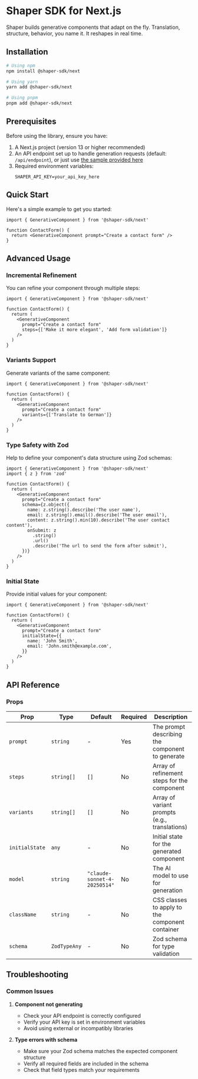 # Shaper SDK for Next.js

Shaper builds generative components that adapt on the fly. Translation, structure, behavior, you name it. It reshapes in real time.

## Installation

```bash
# Using npm
npm install @shaper-sdk/next

# Using yarn
yarn add @shaper-sdk/next

# Using pnpm
pnpm add @shaper-sdk/next
```

## Prerequisites

Before using the library, ensure you have:

1. A Next.js project (version 13 or higher recommended)
2. An API endpoint set up to handle generation requests (default: `/api/endpoint`), or just use [the sample provided here](https://github.com/joacoc/shaper-sdk/blob/main/samples/api/index.ts)
3. Required environment variables:
   ```env
   SHAPER_API_KEY=your_api_key_here
   ```

## Quick Start

Here's a simple example to get you started:

```tsx
import { GenerativeComponent } from '@shaper-sdk/next'

function ContactForm() {
  return <GenerativeComponent prompt="Create a contact form" />
}
```

## Advanced Usage

### Incremental Refinement

You can refine your component through multiple steps:

```tsx
import { GenerativeComponent } from '@shaper-sdk/next'

function ContactForm() {
  return (
    <GenerativeComponent
      prompt="Create a contact form"
      steps={['Make it more elegant', 'Add form validation']}
    />
  )
}
```

### Variants Support

Generate variants of the same component:

```tsx
import { GenerativeComponent } from '@shaper-sdk/next'

function ContactForm() {
  return (
    <GenerativeComponent
      prompt="Create a contact form"
      variants={['Translate to German']}
    />
  )
}
```

### Type Safety with Zod

Help to define your component's data structure using Zod schemas:

```tsx
import { GenerativeComponent } from '@shaper-sdk/next'
import { z } from 'zod'

function ContactForm() {
  return (
    <GenerativeComponent
      prompt="Create a contact form"
      schema={z.object({
        name: z.string().describe('The user name'),
        email: z.string().email().describe('The user email'),
        content: z.string().min(10).describe('The user contact content'),
        onSubmit: z
          .string()
          .url()
          .describe('The url to send the form after submit'),
      })}
    />
  )
}
```

### Initial State

Provide initial values for your component:

```tsx
import { GenerativeComponent } from '@shaper-sdk/next'

function ContactForm() {
  return (
    <GenerativeComponent
      prompt="Create a contact form"
      initialState={{
        name: 'John Smith',
        email: 'John.smith@example.com',
      }}
    />
  )
}
```

## API Reference

### Props

| Prop           | Type         | Default                      | Required | Description                                     |
| -------------- | ------------ | ---------------------------- | -------- | ----------------------------------------------- |
| `prompt`       | `string`     | -                            | Yes      | The prompt describing the component to generate |
| `steps`        | `string[]`   | `[]`                         | No       | Array of refinement steps for the component     |
| `variants`     | `string[]`   | `[]`                         | No       | Array of variant prompts (e.g., translations)   |
| `initialState` | `any`        | -                            | No       | Initial state for the generated component       |
| `model`        | `string`     | `"claude-sonnet-4-20250514"` | No       | The AI model to use for generation              |
| `className`    | `string`     | -                            | No       | CSS classes to apply to the component container |
| `schema`       | `ZodTypeAny` | -                            | No       | Zod schema for type validation                  |

## Troubleshooting

### Common Issues

1. **Component not generating**

   - Check your API endpoint is correctly configured
   - Verify your API key is set in environment variables
   - Avoid using external or incompatibly libraries

2. **Type errors with schema**
   - Make sure your Zod schema matches the expected component structure
   - Verify all required fields are included in the schema
   - Check that field types match your requirements
